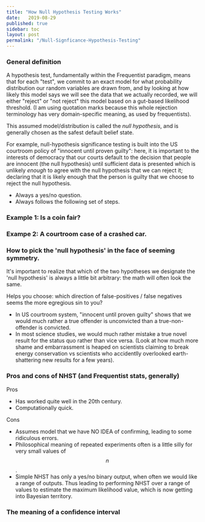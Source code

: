 ```yaml
---
title: "How Null Hypothesis Testing Works"
date:   2019-08-29
published: true
sidebar: toc
layout: post
permalink: "/Null-Signficance-Hypothesis-Testing"
---
```


### General definition
A hypothesis test, fundamentally within the Frequentist paradigm, means that for each "test", we commit to an exact model for what probability distribution our random variables are drawn from, and by looking at how likely this model says we will see the data that we actually recorded, we will either "reject" or "not reject" this model based on a gut-based likelihood threshold. (I am using quotation marks because this whole rejection terminology has very domain-specific meaning, as used by frequentists).

This assumed model/distribution is called the *null hypothesis*, and is generally chosen as the safest default belief state.

For example, null-hypothesis significance testing is built into the US courtroom policy of "innocent until proven guilty": here, it is important to the interests of democracy that our courts default to the decision that people are innocent (the null hypothesis) until sufficient data is presented which is unlikely *enough* to agree with the null hypothesis that we can reject it; declaring that it is likely enough that the person is guilty that we choose to reject the null hypothesis.   

* Always a yes/no question.
* Always follows the following set of steps.

### Example 1: Is a coin fair?


### Exampe 2: A courtroom case of a crashed car.


### How to pick the 'null hypothesis' in the face of seeming symmetry.
It's important to realize that which of the two hypotheses we designate the 'null hypothesis' is always a little bit arbitrary: the math will often look the same.

Helps you choose: which direction of false-positives / false negatives seems the more egregious sin to you?
* In US courtroom system, "innocent until proven guilty" shows that we would much rather a true offender is unconvicted than a true-non-offender is convicted.
* In most science studies, we would much rather mistake a true novel result for the status quo rather than vice versa. (Look at how much more shame and embarrassment is heaped on scientists claiming to break energy conservation vs scientists who accidentlly overlooked earth-shattering new results for a few years).


### Pros and cons of NHST (and Frequentist stats, generally)
Pros
* Has worked quite well in the 20th century.
* Computationally quick.

Cons
* Assumes model that we have NO IDEA of confirming, leading to some ridiculous errors.
* Philosophical meaning of repeated experiments often is a little silly for very small values of $$n$$.
* Simple NHST has only a yes/no binary output, when often we would like a range of outputs. Thus leading to performing NHST over a range of values to estimate the maximum likelihood value, which is now getting into Bayesian territory.


### The meaning of a confidence interval  
